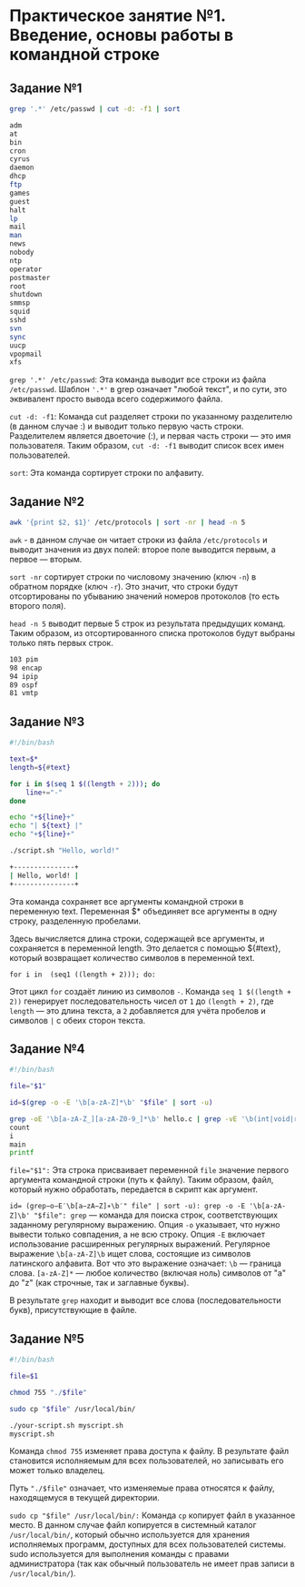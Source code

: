 # Практическое занятие №1. Введение, основы работы в командной строке

## **Задание №1**
```bash
grep '.*' /etc/passwd | cut -d: -f1 | sort
```

```bash
adm
at
bin
cron
cyrus
daemon
dhcp
ftp
games
guest
halt
lp
mail
man
news
nobody
ntp
operator
postmaster
root
shutdown
smmsp
squid
sshd
svn
sync
uucp
vpopmail
xfs
```

`grep '.*' /etc/passwd`: Эта команда выводит все строки из файла `/etc/passwd`. Шаблон `'.*'` в grep означает "любой текст", и по сути, это эквивалент просто вывода всего содержимого файла.

`cut -d: -f1`: Команда cut разделяет строки по указанному разделителю (в данном случае :) и выводит только первую часть строки. Разделителем является двоеточие (:), и первая часть строки — это имя пользователя. Таким образом, `cut -d: -f1` выводит список всех имен пользователей.

`sort`: Эта команда сортирует строки по алфавиту.

## **Задание №2**
```bash
awk '{print $2, $1}' /etc/protocols | sort -nr | head -n 5
```

`awk` - в данном случае он читает строки из файла `/etc/protocols` и выводит значения из двух полей: второе поле выводится первым, а первое — вторым.

`sort -nr` сортирует строки по числовому значению (ключ `-n`) в обратном порядке (ключ `-r`). Это значит, что строки будут отсортированы по убыванию значений номеров протоколов (то есть второго поля).

`head -n 5` выводит первые 5 строк из результата предыдущих команд. Таким образом, из отсортированного списка протоколов будут выбраны только пять первых строк.

```bash
103 pim
98 encap
94 ipip
89 ospf
81 vmtp
```

## **Задание №3**

```bash
#!/bin/bash

text=$*
length=${#text}

for i in $(seq 1 $((length + 2))); do
    line+="-"
done

echo "+${line}+"
echo "| ${text} |"
echo "+${line}+"
```

```bash
./script.sh "Hello, world!"
```

```bash
+---------------+
| Hello, world! |
+---------------+
```

Эта команда сохраняет все аргументы командной строки в переменную text. Переменная $* объединяет все аргументы в одну строку, разделенную пробелами.

Здесь вычисляется длина строки, содержащей все аргументы, и сохраняется в переменной length. Это делается с помощью ${#text}, который возвращает количество символов в переменной text.

`for i in  (seq1 ((length + 2))); do:`

Этот цикл `for` создаёт линию из символов `-`. Команда `seq 1 $((length + 2))` генерирует последовательность чисел от `1` до `(length + 2)`, где `length` — это длина текста, а `2` добавляется для учёта пробелов и символов `|` с обеих сторон текста.

## **Задание №4**

```bash
#!/bin/bash

file="$1"

id=$(grep -o -E '\b[a-zA-Z]*\b' "$file" | sort -u)
```
```bash
grep -oE '\b[a-zA-Z_][a-zA-Z0-9_]*\b' hello.c | grep -vE '\b(int|void|return|if|else|for|while|include|stdio)\b' | sort | uniq
count
i
main
printf
```

`file="$1":` Эта строка присваивает переменной `file` значение первого аргумента командной строки (путь к файлу). Таким образом, файл, который нужно обработать, передается в скрипт как аргумент.

`id= (grep−o−E′\b[a−zA−Z]∗\b′" file" | sort -u): grep -o -E '\b[a-zA-Z]\b' "$file": grep` — команда для поиска строк, соответствующих заданному регулярному выражению. Опция `-o` указывает, что нужно вывести только совпадения, а не всю строку. Опция `-E` включает использование расширенных регулярных выражений. Регулярное выражение `\b[a-zA-Z]\b` ищет слова, состоящие из символов латинского алфавита. Вот что это выражение означает: `\b` — граница слова. `[a-zA-Z]*` — любое количество (включая ноль) символов от "a" до "z" (как строчные, так и заглавные буквы).

В результате `grep` находит и выводит все слова (последовательности букв), присутствующие в файле.

## **Задание №5**

```bash
#!/bin/bash

file=$1

chmod 755 "./$file"

sudo cp "$file" /usr/local/bin/
```

```bash
./your-script.sh myscript.sh
myscript.sh
```

Команда `chmod 755` изменяет права доступа к файлу. В результате файл становится исполняемым для всех пользователей, но записывать его может только владелец.

Путь `"./$file"` означает, что изменяемые права относятся к файлу, находящемуся в текущей директории.

`sudo cp "$file" /usr/local/bin/:` Команда `cp` копирует файл в указанное место. В данном случае файл копируется в системный каталог `/usr/local/bin/`, который обычно используется для хранения исполняемых программ, доступных для всех пользователей системы. sudo используется для выполнения команды с правами администратора (так как обычный пользователь не имеет прав записи в `/usr/local/bin/`).